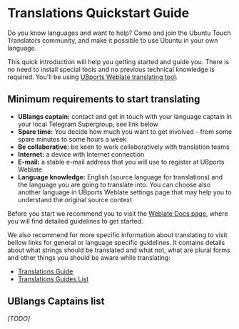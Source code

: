 # Translations Quickstart Guide

Do you know languages and want to help? Come and join the Ubuntu Touch Translators community, and make it possible to use Ubuntu in your own language.

This quick introduction will help you getting started and guide you. There is no need to install special tools and no previous technical knowledge is required. You'll be using [UBports Weblate translating tool](https://translate.ubports.com/).

## Minimum requirements to start translating

- **UBlangs captain:** contact and get in touch with your language captain in your local Telegram Supergroup, see link below
- **Spare time:** You decide how much you want to get involved - from some spare minutes to some hours a week
- **Be collaborative:** be keen to work collaboratively with translation teams
- **Internet:** a device with Internet connection
- **E-mail:** a stable e-mail address that you will use to register at UBports Weblate
- **Language knowledge:** English (source language for translations) and the language you are going to translate into. You can choose also another language in UBports Weblate settings page that may help you to understand the original source context

Before you start we recommend you to visit the [Weblate Docs page](https://docs.weblate.org/en/latest/user/index.html#translators-guide), where you will find detailed guidelines to get started.

We also recommend for more specific information about translating to visit bellow links for general or language specific guidelines. It contains details about what strings should be translated and what not, what are plural forms and other things you should be aware while translating:
- [Translations Guide](https://help.launchpad.net/Translations/Guide)
- [Translations Guides List](https://help.launchpad.net/Translations/GuidesList)

## UBlangs Captains list

*[TODO]*
